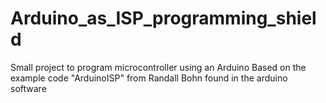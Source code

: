 # Arduino_as_ISP_programming_shield
Small project to program microcontroller using an Arduino
Based on the example code "ArduinoISP" from Randall Bohn found in the arduino software 
